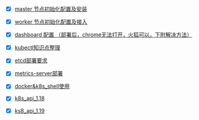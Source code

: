 - [x] [master 节点初始化配置及安装](https://github.com/bertreyking/k8s/blob/master/k8s/install_masterNode.md)
- [x] [worker 节点初始化配置及接入](https://github.com/bertreyking/k8s/blob/master/k8s/join_workerNodes.md)
- [x] [dashboard 配置 （部署后，chrome无法打开，火狐可以，下附解决方法）](https://github.com/bertreyking/k8s/tree/master/k8s/dashboard)
- [x] [kubectl知识点整理](https://github.com/bertreyking/k8s/blob/master/k8s/kubectl%E7%9F%A5%E8%AF%86%E7%82%B9%E6%95%B4%E7%90%86.md)
- [x] [etcd部署要求](https://github.com/bertreyking/k8s/blob/master/k8s/etcd%E7%A1%AC%E4%BB%B6%E9%85%8D%E7%BD%AE%E5%8F%82%E8%80%83.md)
- [x] [metrics-server部署](https://github.com/bertreyking/k8s/tree/master/k8s/yaml)
- [x] [docker&k8s_shell使用](https://github.com/bertreyking/k8s/blob/master/k8s/define-command-argument-container.md)
- [x] [k8s_api_1.18](https://kubernetes.io/docs/reference/generated/kubernetes-api/v1.18/#-strong-api-overview-strong-)
- [x] [ks8_api_1.19](https://kubernetes.io/docs/reference/generated/kubernetes-api/v1.19/#-strong-api-overview-strong-)

